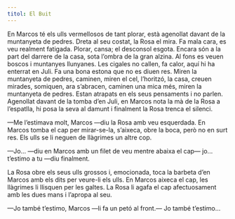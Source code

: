 ```yaml
---
titol: El Buit
---
```

En Marcos té els ulls vermellosos de tant plorar, està agenollat davant de la muntanyeta de pedres. Dreta al seu costat, la Rosa el mira. Fa mala cara, es veu realment fatigada. Plorar, cansa; el desconsol esgota. Encara són a la part del darrere de la casa, sota l’ombra de la gran alzina. Al fons es veuen boscos i muntanyes llunyanes. Les cigales no callen, fa calor, aquí hi ha enterrat en Juli. Fa una bona estona que no es diuen res. Miren la muntanyeta de pedres, caminen, miren el cel, l’horitzó, la casa, creuen mirades, somiquen, ara s’abracen, caminen una mica més, miren la muntanyeta de pedres. Estan atrapats en els seus pensaments i no parlen. Agenollat davant de la tomba d’en Juli, en Marcos nota la mà de la Rosa a l’espatlla, hi posa la seva al damunt i finalment la Rosa trenca el silenci. 

—Me l’estimava molt, Marcos —diu la Rosa amb veu esquerdada. En Marcos tomba el cap per mirar-se-la, s’aixeca, obre la boca, però no en surt res. Els ulls se li neguen de llàgrimes un altre cop. 

—Jo... —diu en Marcos amb un filet de veu mentre abaixa el cap— jo... t’estimo a tu —diu finalment.

La Rosa obre els seus ulls grossos i, emocionada, toca la barbeta d’en Marcos amb els dits per veure-li els ulls. En Marcos aixeca el cap, les llàgrimes li llisquen per les galtes. La Rosa li agafa el cap afectuosament amb les dues mans i l’apropa al seu. 

—Jo també t’estimo, Marcos —li fa un petó al front.— Jo també t’estimo...
